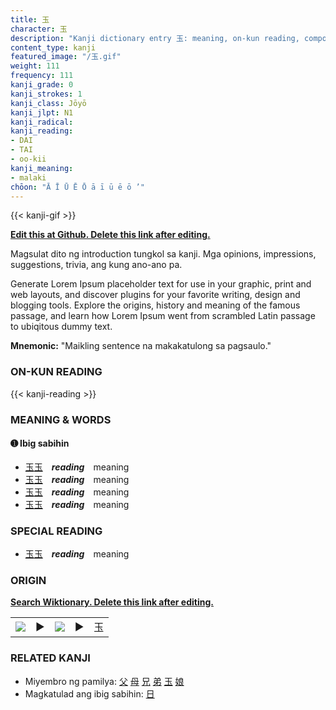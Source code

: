 ```yaml
---
title: 玉
character: 玉
description: "Kanji dictionary entry 玉: meaning, on-kun reading, compounds, origin, related kanji"
content_type: kanji
featured_image: "/玉.gif"
weight: 111
frequency: 111
kanji_grade: 0
kanji_strokes: 1
kanji_class: Jōyō
kanji_jlpt: N1
kanji_radical: 
kanji_reading: 
- DAI
- TAI
- oo-kii
kanji_meaning:
- malaki
chōon: "Ā Ī Ū Ē Ō ā ī ū ē ō ’"
---
```

[//]: # (Don't edit the line below. Kanji animated GIF code is automatically generated.)
{{< kanji-gif >}}

[//]: # (Edit below this line.)

**[Edit this at Github. Delete this link after editing.](https://github.com/tim0g/tim/tree/main/content/kanji/玉/index.md)**

Magsulat dito ng introduction tungkol sa kanji. Mga opinions, impressions, suggestions, trivia, ang kung ano-ano pa.

Generate Lorem Ipsum placeholder text for use in your graphic, print and web layouts, and discover plugins for your favorite writing, design and blogging tools. Explore the origins, history and meaning of the famous passage, and learn how Lorem Ipsum went from scrambled Latin passage to ubiqitous dummy text.
 
**Mnemonic:** "Maikling sentence na makakatulong sa pagsaulo."

### ON-KUN READING

[//]: # (Don't edit the line below. ON-KUN READING code is automatically generated.)
{{< kanji-reading >}}

### MEANING & WORDS

#### ➊ **Ibig sabihin**
  - [玉](../玉)[玉](../玉)　***reading***　meaning
  - [玉](../玉)[玉](../玉)　***reading***　meaning
  - [玉](../玉)[玉](../玉)　***reading***　meaning
  - [玉](../玉)[玉](../玉)　***reading***　meaning

### SPECIAL READING
  - [玉](../玉)[玉](../玉)　***reading***　meaning

### ORIGIN

**[Search Wiktionary. Delete this link after editing.](https://wiktionary.org/wiki/玉)**
<table class="kanji-table"><tr><td>
<img src="60px-玉-bronze.svg.png">
</td><td>▶</td><td>
<img src="60px-玉-oracle.svg.png">
</td><td>▶</td>
<td class="kanji-origin">玉</td>
</tr></table>

### RELATED KANJI
- Miyembro ng pamilya: [父](../父) [母](../母) [兄](../兄) [弟](../弟) [玉](../玉) [娘](../娘)
- Magkatulad ang ibig sabihin: [日](../日)
